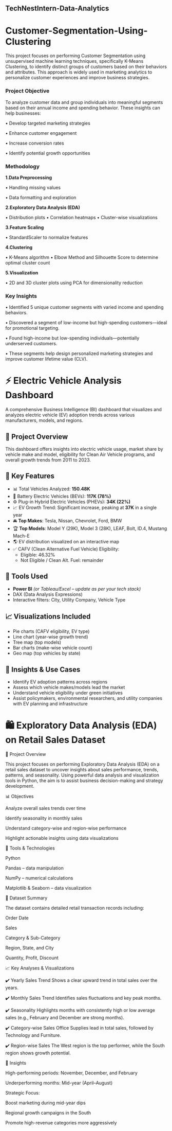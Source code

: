 ## TechNestIntern-Data-Analytics

 # Customer-Segmentation-Using-Clustering

This project focuses on performing Customer Segmentation using unsupervised machine learning techniques, specifically K-Means Clustering, to identify distinct groups of customers based on their behaviors and attributes. This approach is widely used in marketing analytics to personalize customer experiences and improve business strategies.

### Project Objective

To analyze customer data and group individuals into meaningful segments based on their annual income and spending behavior. These insights can help businesses:

•	Develop targeted marketing strategies

•	Enhance customer engagement

•	Increase conversion rates

•	Identify potential growth opportunities

### Methodology

**1.Data Preprocessing**

   •	Handling missing values
  
   •	Data formatting and exploration

**2.Exploratory Data Analysis (EDA)**

  •	Distribution plots
  •	Correlation heatmaps
  •	Cluster-wise visualizations

**3.Feature Scaling**

 •	StandardScaler to normalize features

**4.Clustering**

  •	K-Means algorithm
  •	Elbow Method and Silhouette Score to determine optimal cluster count

**5.Visualization**

  •	2D and 3D cluster plots using PCA for dimensionality reduction

### Key Insights

 •	Identified 5 unique customer segments with varied income and spending behaviors.

 •	Discovered a segment of low-income but high-spending customers—ideal for promotional targeting.

 •	Found high-income but low-spending individuals—potentially underserved customers.

 •	These segments help design personalized marketing strategies and improve customer lifetime value (CLV).

 # ⚡ Electric Vehicle Analysis Dashboard

A comprehensive Business Intelligence (BI) dashboard that visualizes and analyzes electric vehicle (EV) adoption trends across various manufacturers, models, and regions.

## 📌 Project Overview

This dashboard offers insights into electric vehicle usage, market share by vehicle make and model, eligibility for Clean Air Vehicle programs, and overall growth trends from 2011 to 2023.

## 🧩 Key Features

- 📊 Total Vehicles Analyzed: **150.48K**
- 🔋 Battery Electric Vehicles (BEVs): **117K (78%)**
- ⚙️ Plug-in Hybrid Electric Vehicles (PHEVs): **34K (22%)**
- 📈 EV Growth Trend: Significant increase, peaking at **37K** in a single year
- 🚘 **Top Makes**: Tesla, Nissan, Chevrolet, Ford, BMW
- 🏆 **Top Models**: Model Y (29K), Model 3 (28K), LEAF, Bolt, ID.4, Mustang Mach-E
- 🌎 EV distribution visualized on an interactive map
- ✅ CAFV (Clean Alternative Fuel Vehicle) Eligibility:
  - Eligible: 46.32%
  - Not Eligible / Clean Alt. Fuel: remainder

## 📍 Tools Used

- **Power BI** *(or Tableau/Excel – update as per your tech stack)*
- DAX (Data Analysis Expressions)
- Interactive filters: City, Utility Company, Vehicle Type

## 📈 Visualizations Included

- Pie charts (CAFV eligibility, EV type)
- Line chart (year-wise growth trend)
- Tree map (top models)
- Bar charts (make-wise vehicle count)
- Geo map (top vehicles by state)

## 🧠 Insights & Use Cases

- Identify EV adoption patterns across regions
- Assess which vehicle makes/models lead the market
- Understand vehicle eligibility under green initiatives
- Assist policymakers, environmental researchers, and utility companies with EV planning and infrastructure

# 🛍️ Exploratory Data Analysis (EDA) on Retail Sales Dataset
📌 Project Overview

This project focuses on performing Exploratory Data Analysis (EDA) on a retail sales dataset to uncover insights about sales performance, trends, patterns, and seasonality. Using powerful data analysis and visualization tools in Python, the aim is to assist business decision-making and strategy development.

📊 Objectives

Analyze overall sales trends over time

Identify seasonality in monthly sales

Understand category-wise and region-wise performance

Highlight actionable insights using data visualizations

🧰 Tools & Technologies

Python

Pandas – data manipulation

NumPy – numerical calculations

Matplotlib & Seaborn – data visualization

📁 Dataset Summary

The dataset contains detailed retail transaction records including:

Order Date

Sales

Category & Sub-Category

Region, State, and City

Quantity, Profit, Discount

📈 Key Analyses & Visualizations

✔️ Yearly Sales Trend Shows a clear upward trend in total sales over the years.

✔️ Monthly Sales Trend Identifies sales fluctuations and key peak months.

✔️ Seasonality Highlights months with consistently high or low average sales (e.g., February and December are strong months).

✔️ Category-wise Sales Office Supplies lead in total sales, followed by Technology and Furniture.

✔️ Region-wise Sales The West region is the top performer, while the South region shows growth potential.

📌 Insights

High-performing periods: November, December, and February

Underperforming months: Mid-year (April–August)

Strategic Focus:

Boost marketing during mid-year dips

Regional growth campaigns in the South

Promote high-revenue categories more aggressively
